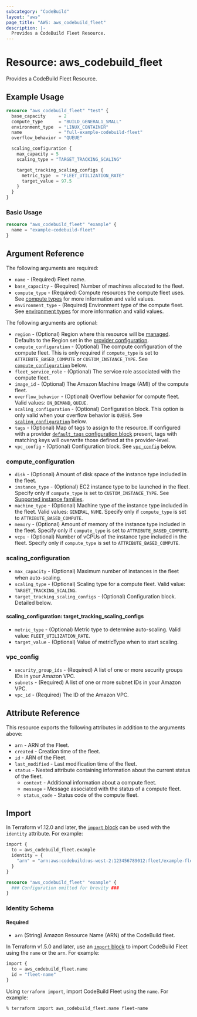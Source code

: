 ```yaml
---
subcategory: "CodeBuild"
layout: "aws"
page_title: "AWS: aws_codebuild_fleet"
description: |-
  Provides a CodeBuild Fleet Resource.
---
```


# Resource: aws_codebuild_fleet

Provides a CodeBuild Fleet Resource.

## Example Usage

```terraform
resource "aws_codebuild_fleet" "test" {
  base_capacity     = 2
  compute_type      = "BUILD_GENERAL1_SMALL"
  environment_type  = "LINUX_CONTAINER"
  name              = "full-example-codebuild-fleet"
  overflow_behavior = "QUEUE"

  scaling_configuration {
    max_capacity = 5
    scaling_type = "TARGET_TRACKING_SCALING"

    target_tracking_scaling_configs {
      metric_type  = "FLEET_UTILIZATION_RATE"
      target_value = 97.5
    }
  }
}
```

### Basic Usage

```terraform
resource "aws_codebuild_fleet" "example" {
  name = "example-codebuild-fleet"
}
```

## Argument Reference

The following arguments are required:

* `name` - (Required) Fleet name.
* `base_capacity` - (Required) Number of machines allocated to the ﬂeet.
* `compute_type` - (Required) Compute resources the compute fleet uses. See [compute types](https://docs.aws.amazon.com/codebuild/latest/userguide/build-env-ref-compute-types.html#environment.types) for more information and valid values.
* `environment_type` - (Required) Environment type of the compute fleet. See [environment types](https://docs.aws.amazon.com/codebuild/latest/userguide/build-env-ref-compute-types.html#environment.types) for more information and valid values.

The following arguments are optional:

* `region` - (Optional) Region where this resource will be [managed](https://docs.aws.amazon.com/general/latest/gr/rande.html#regional-endpoints). Defaults to the Region set in the [provider configuration](https://registry.terraform.io/providers/hashicorp/aws/latest/docs#aws-configuration-reference).
* `compute_configuration` - (Optional) The compute configuration of the compute fleet. This is only required if `compute_type` is set to `ATTRIBUTE_BASED_COMPUTE` or `CUSTOM_INSTANCE_TYPE`. See [`compute_configuration`](#compute_configuration) below.
* `fleet_service_role` - (Optional) The service role associated with the compute fleet.
* `image_id` - (Optional) The Amazon Machine Image (AMI) of the compute fleet.
* `overflow_behavior` - (Optional) Overflow behavior for compute fleet. Valid values: `ON_DEMAND`, `QUEUE`.
* `scaling_configuration` - (Optional) Configuration block. This option is only valid when your overflow behavior is `QUEUE`. See [`scaling_configuration`](#scaling_configuration) below.
* `tags` - (Optional) Map of tags to assign to the resource. If configured with a provider [`default_tags` configuration block](https://registry.terraform.io/providers/hashicorp/aws/latest/docs#default_tags-configuration-block) present, tags with matching keys will overwrite those defined at the provider-level.
* `vpc_config` - (Optional) Configuration block. See [`vpc_config`](#vpc_config) below.

### compute_configuration

* `disk` - (Optional) Amount of disk space of the instance type included in the fleet.
* `instance_type` - (Optional) EC2 instance type to be launched in the fleet. Specify only if `compute_type` is set to `CUSTOM_INSTANCE_TYPE`. See [Supported instance families](https://docs.aws.amazon.com/codebuild/latest/userguide/build-env-ref-compute-types.html#environment-reserved-capacity.instance-types).
* `machine_type` - (Optional) Machine type of the instance type included in the fleet. Valid values: `GENERAL`, `NVME`. Specify only if `compute_type` is set to `ATTRIBUTE_BASED_COMPUTE`.
* `memory` - (Optional) Amount of memory of the instance type included in the fleet. Specify only if `compute_type` is set to `ATTRIBUTE_BASED_COMPUTE`.
* `vcpu` - (Optional) Number of vCPUs of the instance type included in the fleet. Specify only if `compute_type` is set to `ATTRIBUTE_BASED_COMPUTE`.

### scaling_configuration

* `max_capacity` - (Optional) Maximum number of instances in the ﬂeet when auto-scaling.
* `scaling_type` - (Optional) Scaling type for a compute fleet. Valid value: `TARGET_TRACKING_SCALING`.
* `target_tracking_scaling_configs` - (Optional) Configuration block. Detailed below.

#### scaling_configuration: target_tracking_scaling_configs

* `metric_type` - (Optional) Metric type to determine auto-scaling. Valid value: `FLEET_UTILIZATION_RATE`.
* `target_value` - (Optional) Value of metricType when to start scaling.

### vpc_config

* `security_group_ids` - (Required) A list of one or more security groups IDs in your Amazon VPC.
* `subnets` - (Required) A list of one or more subnet IDs in your Amazon VPC.
* `vpc_id` - (Required) The ID of the Amazon VPC.

## Attribute Reference

This resource exports the following attributes in addition to the arguments above:

* `arn` - ARN of the Fleet.
* `created` - Creation time of the fleet.
* `id` - ARN of the Fleet.
* `last_modified` - Last modification time of the fleet.
* `status` - Nested attribute containing information about the current status of the fleet.
    * `context` - Additional information about a compute fleet.
    * `message` - Message associated with the status of a compute fleet.
    * `status_code` - Status code of the compute fleet.

## Import

In Terraform v1.12.0 and later, the [`import` block](https://developer.hashicorp.com/terraform/language/import) can be used with the `identity` attribute. For example:

```terraform
import {
  to = aws_codebuild_fleet.example
  identity = {
    "arn" = "arn:aws:codebuild:us-west-2:123456789012:fleet/example-fleet"
  }
}

resource "aws_codebuild_fleet" "example" {
  ### Configuration omitted for brevity ###
}
```

### Identity Schema

#### Required

- `arn` (String) Amazon Resource Name (ARN) of the CodeBuild fleet.

In Terraform v1.5.0 and later, use an [`import` block](https://developer.hashicorp.com/terraform/language/import) to import CodeBuild Fleet using the `name` or the `arn`. For example:

```terraform
import {
  to = aws_codebuild_fleet.name
  id = "fleet-name"
}
```

Using `terraform import`, import CodeBuild Fleet using the `name`. For example:

```console
% terraform import aws_codebuild_fleet.name fleet-name
```
